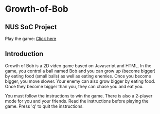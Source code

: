 # Growth-of-Bob
## NUS SoC Project

Play the game: [Click here](https://heyongz.github.io/Growth-of-Bob/public_html/index.html)

## Introduction
Growth of Bob is a 2D video game based on Javascript and HTML. In the game, you control a ball named Bob and you can grow up (become bigger) by eating food (small balls) as well as eating enemies. Once you become bigger, you move slower. Your enemy can also grow bigger by eating food. Once they become bigger than you, they can chase you and eat you.

You must follow the instructions to win the game. There is also a 2-player mode for you and your friends. Read the instructions before playing the game. Press 'q' to quit the instructions.
